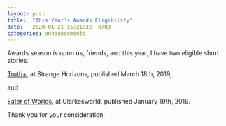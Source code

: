 ```yaml
---
layout: post
title:  "This Year's Awards Eligibility"
date:   2020-01-21 15:21:32 -0700
categories: announcements
---
```


Awards season is upon us, friends, and this year, I have two eligible short stories.

[Truth+](http://strangehorizons.com/fiction/truth/), at Strange Horizons, published March 18th, 2019,

and

[Eater of Worlds](http://clarkesworldmagazine.com/wahls_01_19/), at Clarkesworld, published January 19th, 2019.

Thank you for your consideration.
